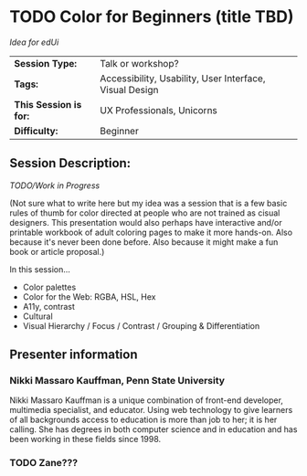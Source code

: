 # TODO Color for Beginners (title TBD)
_Idea for edUi_

|                          |                               |
| ------------------------ | ----------------------------- |
| **Session Type:**        | Talk or workshop?             |
| **Tags:**                | Accessibility, Usability, User Interface, Visual Design |
| **This Session is for:** | UX Professionals, Unicorns    |
| **Difficulty:**          | Beginner                      |

## Session Description:	
_TODO/Work in Progress_ 

(Not sure what to write here but my idea was a session that is a few basic rules of thumb for color directed at people who are not trained as cisual designers. This presentation would also perhaps have interactive and/or printable workbook of adult coloring pages to make it more hands-on. Also because it's never been done before. Also because it might make a fun book or article proposal.)

In this session...
- Color palettes
- Color for the Web: RGBA, HSL, Hex
- A11y, contrast
- Cultural
- Visual Hierarchy / Focus / Contrast / Grouping & Differentiation

## Presenter information
### Nikki Massaro Kauffman, Penn State University
Nikki Massaro Kauffman is a unique combination of front-end developer, multimedia specialist, and educator. Using web technology to give learners of all backgrounds access to education is more than job to her; it is her calling. She has degrees in both computer science and in education and has been working in these fields since 1998.

### TODO Zane???
